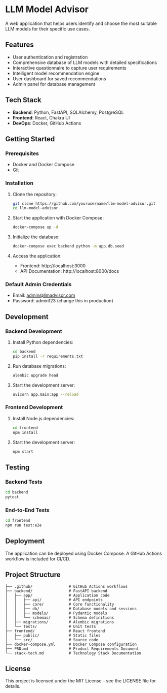 # LLM Model Advisor

A web application that helps users identify and choose the most suitable LLM models for their specific use cases.

## Features

- User authentication and registration
- Comprehensive database of LLM models with detailed specifications
- Interactive questionnaire to capture user requirements
- Intelligent model recommendation engine
- User dashboard for saved recommendations
- Admin panel for database management

## Tech Stack

- **Backend**: Python, FastAPI, SQLAlchemy, PostgreSQL
- **Frontend**: React, Chakra UI
- **DevOps**: Docker, GitHub Actions

## Getting Started

### Prerequisites

- Docker and Docker Compose
- Git

### Installation

1. Clone the repository:
   ```bash
   git clone https://github.com/yourusername/llm-model-advisor.git
   cd llm-model-advisor
   ```

2. Start the application with Docker Compose:
   ```bash
   docker-compose up -d
   ```

3. Initialize the database:
   ```bash
   docker-compose exec backend python -m app.db.seed
   ```

4. Access the application:
   - Frontend: http://localhost:3000
   - API Documentation: http://localhost:8000/docs

### Default Admin Credentials

- Email: admin@llmadvisor.com
- Password: admin123 (change this in production)

## Development

### Backend Development

1. Install Python dependencies:
   ```bash
   cd backend
   pip install -r requirements.txt
   ```

2. Run database migrations:
   ```bash
   alembic upgrade head
   ```

3. Start the development server:
   ```bash
   uvicorn app.main:app --reload
   ```

### Frontend Development

1. Install Node.js dependencies:
   ```bash
   cd frontend
   npm install
   ```

2. Start the development server:
   ```bash
   npm start
   ```

## Testing

### Backend Tests

```bash
cd backend
pytest
```

### End-to-End Tests

```bash
cd frontend
npm run test:e2e
```

## Deployment

The application can be deployed using Docker Compose. A GitHub Actions workflow is included for CI/CD.

## Project Structure

```
├── .github/                # GitHub Actions workflows
├── backend/                # FastAPI backend
│   ├── app/                # Application code
│   │   ├── api/            # API endpoints
│   │   ├── core/           # Core functionality
│   │   ├── db/             # Database models and sessions
│   │   ├── models/         # Pydantic models
│   │   └── schemas/        # Schema definitions
│   ├── migrations/         # Alembic migrations
│   └── tests/              # Unit tests
├── frontend/               # React frontend
│   ├── public/             # Static files
│   └── src/                # Source code
├── docker-compose.yml      # Docker Compose configuration
├── PRD.md                  # Product Requirements Document
└── stack-tech.md           # Technology Stack Documentation
```

## License

This project is licensed under the MIT License - see the LICENSE file for details.
